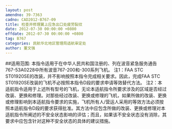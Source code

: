 ```yaml
---
layout: post
amendno: 39-7363
cadno: CAD2012-B767-09
title: 检查并修理翼上应急出口处疲劳裂纹
date: 2012-07-30 00:00:00 +0800
effdate: 2012-07-30 00:00:00 +0800
tag: B767
categories: 民航华北地区管理局适航审定处
author: 董文强
---
```


##适用范围:
本指令适用于在中华人民共和国注册的、列在波音紧急服务通告 767-53A0228中所有波音767-200和-300系列飞机。
注1：FAA STC ST01920SE的改装，并不影响按照本指令完成相关要求。因此，完成FAA STC ST01920SE改装的飞机不必按照本指令D段的要求申请等效替代方法。
注2：本适航指令适用于上述所有型号的飞机，无论本适航指令所要求涉及的区域是否经过改装、更换和修理。对那些经过改装、更换或修理的飞机，如果所做的改装、更换或修理影响到本适航指令要求的实施，飞机所有人/营运人采用的等效方法必须按照本适航指令D段的要求获得批准。其方法中应包含所做的改装、更换或修理对本适航指令所阐述的不安全状态影响的评估；而且，如果该不安全状态没有消除，其要求中应包含针对这种不安全状态的具体的建议措施。

